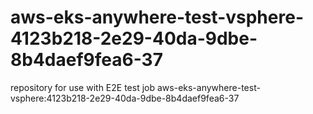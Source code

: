# aws-eks-anywhere-test-vsphere-4123b218-2e29-40da-9dbe-8b4daef9fea6-37
repository for use with E2E test job aws-eks-anywhere-test-vsphere:4123b218-2e29-40da-9dbe-8b4daef9fea6-37
